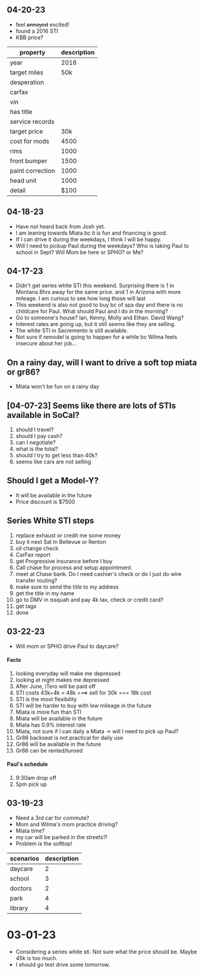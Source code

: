 ## 04-20-23
- feel ~~annoyed~~ excited!
- found a 2016 STI
- KBB price?

| property         | description |
| ---------------- | ----------- |
| year             | 2016        |
| target miles     | 50k         |
| desperation      |             |
| carfax           |             |
| vin              |             |
| has title        |             |
| service records  |             |
| target price     | 30k         |
| cost for mods    | 4500        |
| rims             | 1000        |
| front bumper     | 1500        |
| paint correction | 1000        |
| head unit        | 1000        |
| detail           | $100        |


## 04-18-23
- Have not heard back from Josh yet.
- I am leaning towards Miata bc it is fun and financing is good.
- If I can drive it during the weekdays, I think I will be happy. 
- Will I need to pickup Paul during the weekdays? Who is taking Paul to school in Sept? Will Mom be here or SPHO? or Me?

## 04-17-23
- Didn't get series white STI this weekend. Surprising there is 1 in Montana 8hrs away for the same price. and 1 in Arizona with more mileage. I am curious to see how long those will last
- This weekend is also not good to buy bc of spa day and there is no childcare for Paul. What should Paul and I do in the morning?
- Go to someone's house? Ian, Kenny, Molly and Ethan. David Wang? 
- Interest rates are going up, but it still seems like they are selling.
- The white STI in Sacremento is still available.
- Not sure if remodel is going to happen for a while bc Wilma feels insecure about her job...

## On a rainy day, will I want to drive a soft top miata or gr86?
- Miata won't be fun on a rainy day 

## [04-07-23] Seems like there are lots of STIs available in SoCal? 
1. should I travel?
2. should I pay cash?
3. can I negotiate?
4. what is the total?
5. should I try to get less than 40k? 
6. seems like cars are not selling

## Should I get a Model-Y?
- It will be available in the future
- Price discount is $7500

## Series White STI steps
1. replace exhaust or credit me some money
2. buy it next Sat In Bellevue or Renton
3. oil change check
4. CarFax report
5. get Progressive insurance before I buy
6. Call chase for process and setup appointment.
7. meet at Chase bank. Do I need cashier's check or do I just do wire transfer routing?
8. make sure to send the title to my address
9. get the title in my name
10. go to DMV in issquah and pay 4k tax, check or credit card? 
11. get tags
12. done







## 03-22-23
- Will mom or SPHO drive Paul to daycare? 

#### Facts
1. looking everyday will make me depressed
2. looking at night makes me depressed
3. After June, iTero will be paid off
4. STI costs 43k+4k = 48k ===> sell for 30k === 18k cost
5. STI is the most flexibility
6. STI will be harder to buy with low mileage in the future
7. Miata is more fun than STI
8. Miata will be available in the future
9. Miata has 0.9% interest rate
10. Miata, not sure if I can daily a Miata -> will I need to pick up Paul?
11. Gr86 backseat is not practical for daily use
12. Gr86 will be available in the future
13. Gr86 can be rented/turoed


#### Paul's schedule
1. 9:30am drop off
2. 5pm pick up

## 03-19-23
- Need a 3rd car for commute?
- Mom and Wilma's mom practice driving?
- Miata time?
- my car will be parked in the streets?!
- Problem is the softtop!


| scenarios | description |
| --------- | ----------- |
| daycare   | 2           |
| school    | 3           |
| doctors   | 2           |
| park      | 4           |
| library   | 4           |



# 03-01-23
* Considering a series white sti. Not sure what the price should be. Maybe 45k is too much.
* I should go test drive some tomorrow.
